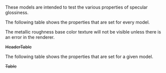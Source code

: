 These models are intended to test the various properties of specular glossiness.  

The following table shows the properties that are set for every model.  

The metallic roughness base color texture will not be visible unless there is an error in the renderer.  

~~HeaderTable~~
 
The following table shows the properties that are set for a given model.  

~~Table~~ 
